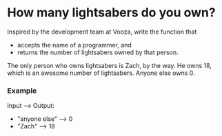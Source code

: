 # How many lightsabers do you own?

Inspired by the development team at Vooza, write the function that

- accepts the name of a programmer, and
- returns the number of lightsabers owned by that person.

The only person who owns lightsabers is Zach, by the way. He owns 18, which is an awesome number of lightsabers. Anyone else owns 0.

### Example

Input --> Output:

- "anyone else" --> 0
- "Zach" --> 18
